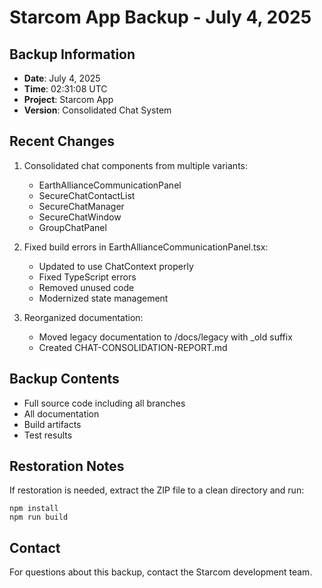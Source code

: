 # Starcom App Backup - July 4, 2025

## Backup Information
- **Date**: July 4, 2025
- **Time**: 02:31:08 UTC
- **Project**: Starcom App
- **Version**: Consolidated Chat System 

## Recent Changes
1. Consolidated chat components from multiple variants:
   - EarthAllianceCommunicationPanel
   - SecureChatContactList
   - SecureChatManager
   - SecureChatWindow
   - GroupChatPanel

2. Fixed build errors in EarthAllianceCommunicationPanel.tsx:
   - Updated to use ChatContext properly
   - Fixed TypeScript errors
   - Removed unused code
   - Modernized state management

3. Reorganized documentation:
   - Moved legacy documentation to /docs/legacy with _old suffix
   - Created CHAT-CONSOLIDATION-REPORT.md

## Backup Contents
- Full source code including all branches
- All documentation
- Build artifacts
- Test results

## Restoration Notes
If restoration is needed, extract the ZIP file to a clean directory and run:
```
npm install
npm run build
```

## Contact
For questions about this backup, contact the Starcom development team.
